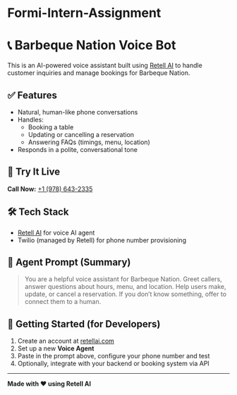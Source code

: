 # Formi-Intern-Assignment

# 📞 Barbeque Nation Voice Bot

This is an AI-powered voice assistant built using [Retell AI](https://www.retellai.com) to handle customer inquiries and manage bookings for Barbeque Nation.

## ✅ Features

- Natural, human-like phone conversations
- Handles:
  - Booking a table
  - Updating or cancelling a reservation
  - Answering FAQs (timings, menu, location)
- Responds in a polite, conversational tone

## 📲 Try It Live

**Call Now:** [+1 (978) 643-2335](tel:+19786432335)

## 🛠 Tech Stack

- [Retell AI](https://retellai.com) for voice AI agent
- Twilio (managed by Retell) for phone number provisioning

## 🧠 Agent Prompt (Summary)

> You are a helpful voice assistant for Barbeque Nation. Greet callers, answer questions about hours, menu, and location. Help users make, update, or cancel a reservation. If you don’t know something, offer to connect them to a human.

## 🚀 Getting Started (for Developers)

1. Create an account at [retellai.com](https://retellai.com)
2. Set up a new **Voice Agent**
3. Paste in the prompt above, configure your phone number and test
4. Optionally, integrate with your backend or booking system via API

---

**Made with ❤️ using Retell AI**
